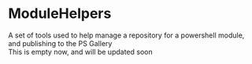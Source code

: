# ModuleHelpers
A set of tools used to help manage a repository for a powershell module, and publishing to the PS Gallery
</br>
This is empty now, and will be updated soon
